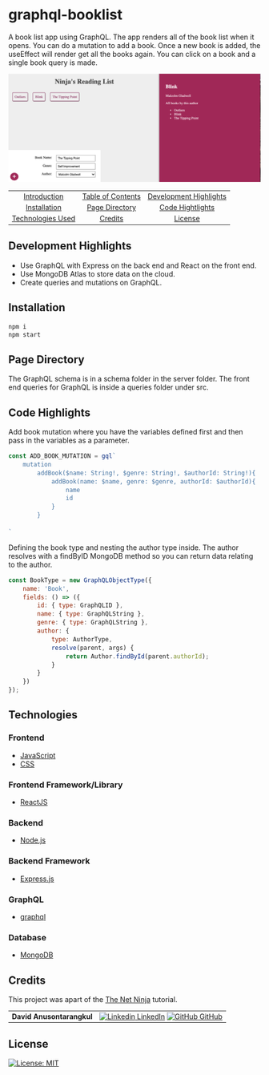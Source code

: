 # graphql-booklist

A book list app using GraphQL. The app renders all of the book list when it opens. You can do a mutation to add a book. Once a new book is added, the useEffect will render get all the books again. You can click on a book and a single book query is made.

![screenshot](./screenshot.png)

|                                         |                                         |                                                   |
| :-------------------------------------: | :-------------------------------------: | :-----------------------------------------------: |
|    [Introduction](#graphql-booklist)    | [Table of Contents](#table-of-contents) | [Development Highlights](#development-highlights) |
|      [Installation](#installation)      |    [Page Directory](#page-directory)    |       [Code Hightlights](#code-highlights)        |
| [Technologies Used](#Technologies-Used) |           [Credits](#Credits)           |                [License](#License)                |

## Development Highlights

- Use GraphQL with Express on the back end and React on the front end.
- Use MongoDB Atlas to store data on the cloud.
- Create queries and mutations on GraphQL.

## Installation

```
npm i
npm start
```

## Page Directory

The GraphQL schema is in a schema folder in the server folder. The front end queries for GraphQL is inside a queries folder under src.

## Code Highlights

Add book mutation where you have the variables defined first and then pass in the variables as a parameter.

```JavaScript
const ADD_BOOK_MUTATION = gql`
    mutation
        addBook($name: String!, $genre: String!, $authorId: String!){
            addBook(name: $name, genre: $genre, authorId: $authorId){
                name
                id
            }
        }

`
```

Defining the book type and nesting the author type inside. The author resolves with a findByID MongoDB method so you can return data relating to the author.

```JavaScript
const BookType = new GraphQLObjectType({
    name: 'Book',
    fields: () => ({
        id: { type: GraphQLID },
        name: { type: GraphQLString },
        genre: { type: GraphQLString },
        author: {
            type: AuthorType,
            resolve(parent, args) {
                return Author.findById(parent.authorId);
            }
        }
    })
});
```

## Technologies

### Frontend

- [JavaScript](https://www.javascript.com/)
- [CSS](https://www.w3schools.com/css/)

### Frontend Framework/Library

- [ReactJS](https://reactjs.org/)

### Backend

- [Node.js](https://nodejs.org/en/)

### Backend Framework

- [Express.js](https://expressjs.com/)

### GraphQL

- [graphql](https://graphql.org/)

### Database

- [MongoDB](https://www.mongodb.com/)

## Credits

This project was apart of the [The Net Ninja](https://www.youtube.com/watch?v=Y0lDGjwRYKw&list=PL4cUxeGkcC9iK6Qhn-QLcXCXPQUov1U7f) tutorial.

|                           |                                                                                                                                                                                                       |
| ------------------------- | ----------------------------------------------------------------------------------------------------------------------------------------------------------------------------------------------------- |
| **David Anusontarangkul** | [![Linkedin](https://i.stack.imgur.com/gVE0j.png) LinkedIn](https://www.linkedin.com/in/anusontarangkul/) [![GitHub](https://i.stack.imgur.com/tskMh.png) GitHub](https://github.com/anusontarangkul) |

## License

[![License: MIT](https://img.shields.io/badge/License-MIT-yellow.svg)](https://opensource.org/licenses/MIT)
